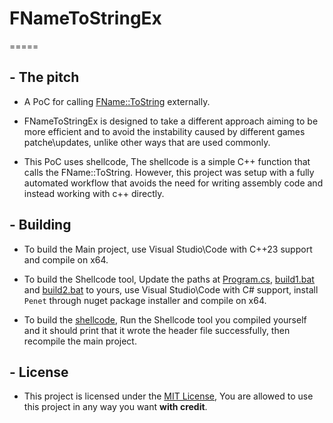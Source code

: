 # FNameToStringEx

=====

## - The pitch

- A PoC for calling [FName::ToString](https://github.com/EpicGames/UnrealEngine/blob/release/Engine/Source/Runtime/Core/Private/UObject/UnrealNames.cpp#L2278) externally.

- FNameToStringEx is designed to take a different approach aiming to be more efficient and to avoid the instability caused by different games patche\updates, unlike other ways that are used commonly.

- This PoC uses shellcode, The shellcode is a simple C++ function that calls the FName::ToString. However, this project was setup with a fully  automated workflow that avoids the need for writing assembly code and instead working with c++ directly.

## - Building

- To build the Main project, use Visual Studio\Code with C++23 support and compile on x64.

- To build the Shellcode tool, Update the paths at [Program.cs](/ShellcodeTool/Program.cs), [build1.bat](/ShellcodeTool/cpp/build1.bat) and [build2.bat](/ShellcodeTool/cpp/build2.bat) to yours, use Visual Studio\Code with C# support, install `Penet` through nuget package installer and compile on x64.

- To build the [shellcode](/ShellcodeTool/cpp/c-shellcode.cpp), Run the Shellcode tool you compiled yourself and it should print that it wrote the header file successfully, then recompile the main project.


## - License

- This project is licensed under the [MIT License](/LICENSE), You are allowed to use this project in any way you want **with credit**.

